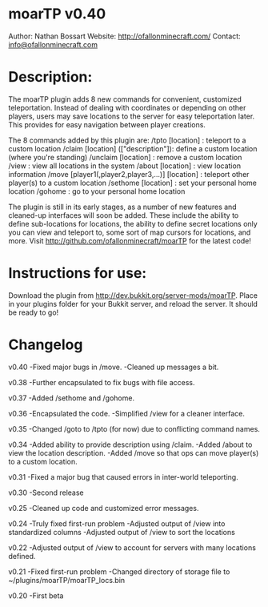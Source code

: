 # moarTP v0.40
Author: Nathan Bossart
Website: <http://ofallonminecraft.com/>
Contact: <info@ofallonminecraft.com>


# Description:
The moarTP plugin adds 8 new commands for convenient, customized teleportation. Instead of dealing with coordinates or depending on other players, users may save locations to the server for easy teleportation later. This provides for easy navigation between player creations.

The 8 commands added by this plugin are:
    /tpto [location] : teleport to a custom location
    /claim [location] (["description"]): define a custom location (where you're standing)
    /unclaim [location] : remove a custom location
    /view : view all locations in the system
    /about [location] : view location information
    /move [player1(,player2,player3,...)] [location] : teleport other player(s) to a custom location
    /sethome [location] : set your personal home location
    /gohome : go to your personal home location

The plugin is still in its early stages, as a number of new features and cleaned-up interfaces will soon be added. These include the ability to define sub-locations for locations, the ability to define secret locations only you can view and teleport to, some sort of map cursors for locations, and more.  Visit <http://github.com/ofallonminecraft/moarTP> for the latest code!


# Instructions for use:
Download the plugin from http://dev.bukkit.org/server-mods/moarTP.  Place in your plugins folder for your Bukkit server, and reload the server.  It should be ready to go!

# Changelog

v0.40
-Fixed major bugs in /move.
-Cleaned up messages a bit.

v0.38
-Further encapsulated to fix bugs with file access.

v0.37
-Added /sethome and /gohome.

v0.36
-Encapsulated the code.
-Simplified /view for a cleaner interface.

v0.35
-Changed /goto to /tpto (for now) due to conflicting command names.

v0.34
-Added ability to provide description using /claim.
-Added /about to view the location description.
-Added /move so that ops can move player(s) to a custom location.

v0.31
-Fixed a major bug that caused errors in inter-world teleporting.

v0.30
-Second release

v0.25
-Cleaned up code and customized error messages.

v0.24
-Truly fixed first-run problem
-Adjusted output of /view into standardized columns
-Adjusted output of /view to sort the locations

v0.22
-Adjusted output of /view to account for servers with many locations defined.

v0.21
-Fixed first-run problem
-Changed directory of storage file to ~/plugins/moarTP/moarTP_locs.bin

v0.20
-First beta
